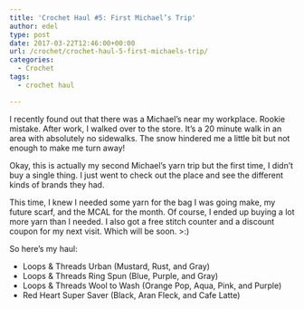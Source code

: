 ```yaml
---
title: 'Crochet Haul #5: First Michael’s Trip'
author: edel
type: post
date: 2017-03-22T12:46:00+00:00
url: /crochet/crochet-haul-5-first-michaels-trip/
categories:
  - Crochet
tags:
  - crochet haul

---
```

I recently found out that there was a Michael&#8217;s near my workplace. Rookie mistake. After work, I walked over to the store. It&#8217;s a 20 minute walk in an area with absolutely no sidewalks. The snow hindered me a little bit but not enough to make me turn away!

Okay, this is actually my second Michael&#8217;s yarn trip but the first time, I didn&#8217;t buy a single thing. I just went to check out the place and see the different kinds of brands they had.

This time, I knew I needed some yarn for the bag I was going make, my future scarf, and the MCAL for the month. Of course, I ended up buying a lot more yarn than I needed. I also got a free stitch counter and a discount coupon for my next visit. Which will be soon. >:)

So here&#8217;s my haul:

  * Loops & Threads Urban (Mustard, Rust, and Gray)
  * Loops & Threads Ring Spun (Blue, Purple, and Gray)
  * Loops & Threads Wool to Wash (Orange Pop, Aqua, Pink, and Purple)
  * Red Heart Super Saver (Black, Aran Fleck, and Cafe Latte)

<img data-attachment-id="291" data-permalink="http://edelgrace.me/blog/crochet/crochet-haul-5-first-michaels-trip/attachment/20170228_195752/" data-orig-file="https://i2.wp.com/edelgrace.me/blog/wp-content/uploads/2017/03/20170228_195752.jpg?fit=3264%2C1836" data-orig-size="3264,1836" data-comments-opened="1" data-image-meta="{&quot;aperture&quot;:&quot;2.4&quot;,&quot;credit&quot;:&quot;&quot;,&quot;camera&quot;:&quot;LG-K210&quot;,&quot;caption&quot;:&quot;&quot;,&quot;created_timestamp&quot;:&quot;1488311872&quot;,&quot;copyright&quot;:&quot;&quot;,&quot;focal_length&quot;:&quot;3.18&quot;,&quot;iso&quot;:&quot;550&quot;,&quot;shutter_speed&quot;:&quot;0&quot;,&quot;title&quot;:&quot;&quot;,&quot;orientation&quot;:&quot;1&quot;}" data-image-title="20170228_195752" data-image-description="" data-medium-file="https://i2.wp.com/edelgrace.me/blog/wp-content/uploads/2017/03/20170228_195752.jpg?fit=300%2C169" data-large-file="https://i2.wp.com/edelgrace.me/blog/wp-content/uploads/2017/03/20170228_195752.jpg?fit=663%2C373" src="https://i2.wp.com/edelgrace.me/blog/wp-content/uploads/2017/03/20170228_195752.jpg?resize=663%2C373" alt="" class="alignnone size-full wp-image-291" srcset="https://i2.wp.com/edelgrace.me/blog/wp-content/uploads/2017/03/20170228_195752.jpg?w=3264 3264w, https://i2.wp.com/edelgrace.me/blog/wp-content/uploads/2017/03/20170228_195752.jpg?resize=300%2C169 300w, https://i2.wp.com/edelgrace.me/blog/wp-content/uploads/2017/03/20170228_195752.jpg?resize=768%2C432 768w, https://i2.wp.com/edelgrace.me/blog/wp-content/uploads/2017/03/20170228_195752.jpg?resize=1024%2C576 1024w, https://i2.wp.com/edelgrace.me/blog/wp-content/uploads/2017/03/20170228_195752.jpg?resize=982%2C552 982w, https://i2.wp.com/edelgrace.me/blog/wp-content/uploads/2017/03/20170228_195752.jpg?resize=400%2C225 400w, https://i2.wp.com/edelgrace.me/blog/wp-content/uploads/2017/03/20170228_195752.jpg?w=1326 1326w, https://i2.wp.com/edelgrace.me/blog/wp-content/uploads/2017/03/20170228_195752.jpg?w=1989 1989w" sizes="(max-width: 663px) 100vw, 663px" data-recalc-dims="1" />

<img data-attachment-id="287" data-permalink="http://edelgrace.me/blog/crochet/crochet-haul-5-first-michaels-trip/attachment/2017-03-01-18-54-34/" data-orig-file="https://i0.wp.com/edelgrace.me/blog/wp-content/uploads/2017/03/2017-03-01-18.54.34.jpg?fit=3264%2C2448" data-orig-size="3264,2448" data-comments-opened="1" data-image-meta="{&quot;aperture&quot;:&quot;2.6&quot;,&quot;credit&quot;:&quot;&quot;,&quot;camera&quot;:&quot;SGH-I747M&quot;,&quot;caption&quot;:&quot;&quot;,&quot;created_timestamp&quot;:&quot;1488394474&quot;,&quot;copyright&quot;:&quot;&quot;,&quot;focal_length&quot;:&quot;3.7&quot;,&quot;iso&quot;:&quot;320&quot;,&quot;shutter_speed&quot;:&quot;0.066666666666667&quot;,&quot;title&quot;:&quot;&quot;,&quot;orientation&quot;:&quot;1&quot;}" data-image-title="2017-03-01 18.54.34" data-image-description="" data-medium-file="https://i0.wp.com/edelgrace.me/blog/wp-content/uploads/2017/03/2017-03-01-18.54.34.jpg?fit=300%2C225" data-large-file="https://i0.wp.com/edelgrace.me/blog/wp-content/uploads/2017/03/2017-03-01-18.54.34.jpg?fit=663%2C497" src="https://i0.wp.com/edelgrace.me/blog/wp-content/uploads/2017/03/2017-03-01-18.54.34.jpg?resize=663%2C497" alt="" class="alignnone size-full wp-image-287" srcset="https://i0.wp.com/edelgrace.me/blog/wp-content/uploads/2017/03/2017-03-01-18.54.34.jpg?w=3264 3264w, https://i0.wp.com/edelgrace.me/blog/wp-content/uploads/2017/03/2017-03-01-18.54.34.jpg?resize=300%2C225 300w, https://i0.wp.com/edelgrace.me/blog/wp-content/uploads/2017/03/2017-03-01-18.54.34.jpg?resize=768%2C576 768w, https://i0.wp.com/edelgrace.me/blog/wp-content/uploads/2017/03/2017-03-01-18.54.34.jpg?resize=1024%2C768 1024w, https://i0.wp.com/edelgrace.me/blog/wp-content/uploads/2017/03/2017-03-01-18.54.34.jpg?resize=982%2C737 982w, https://i0.wp.com/edelgrace.me/blog/wp-content/uploads/2017/03/2017-03-01-18.54.34.jpg?resize=400%2C300 400w, https://i0.wp.com/edelgrace.me/blog/wp-content/uploads/2017/03/2017-03-01-18.54.34.jpg?w=1326 1326w, https://i0.wp.com/edelgrace.me/blog/wp-content/uploads/2017/03/2017-03-01-18.54.34.jpg?w=1989 1989w" sizes="(max-width: 663px) 100vw, 663px" data-recalc-dims="1" />

<img data-attachment-id="293" data-permalink="http://edelgrace.me/blog/crochet/crochet-haul-5-first-michaels-trip/attachment/2017-03-01-19-45-48/" data-orig-file="https://i0.wp.com/edelgrace.me/blog/wp-content/uploads/2017/03/2017-03-01-19.45.48.jpg?fit=3264%2C2448" data-orig-size="3264,2448" data-comments-opened="1" data-image-meta="{&quot;aperture&quot;:&quot;2.6&quot;,&quot;credit&quot;:&quot;&quot;,&quot;camera&quot;:&quot;SGH-I747M&quot;,&quot;caption&quot;:&quot;&quot;,&quot;created_timestamp&quot;:&quot;1488397548&quot;,&quot;copyright&quot;:&quot;&quot;,&quot;focal_length&quot;:&quot;3.7&quot;,&quot;iso&quot;:&quot;200&quot;,&quot;shutter_speed&quot;:&quot;0.066666666666667&quot;,&quot;title&quot;:&quot;&quot;,&quot;orientation&quot;:&quot;1&quot;}" data-image-title="2017-03-01 19.45.48" data-image-description="" data-medium-file="https://i0.wp.com/edelgrace.me/blog/wp-content/uploads/2017/03/2017-03-01-19.45.48.jpg?fit=300%2C225" data-large-file="https://i0.wp.com/edelgrace.me/blog/wp-content/uploads/2017/03/2017-03-01-19.45.48.jpg?fit=663%2C497" src="https://i0.wp.com/edelgrace.me/blog/wp-content/uploads/2017/03/2017-03-01-19.45.48.jpg?resize=663%2C497" alt="" class="alignnone size-full wp-image-293" srcset="https://i0.wp.com/edelgrace.me/blog/wp-content/uploads/2017/03/2017-03-01-19.45.48.jpg?w=3264 3264w, https://i0.wp.com/edelgrace.me/blog/wp-content/uploads/2017/03/2017-03-01-19.45.48.jpg?resize=300%2C225 300w, https://i0.wp.com/edelgrace.me/blog/wp-content/uploads/2017/03/2017-03-01-19.45.48.jpg?resize=768%2C576 768w, https://i0.wp.com/edelgrace.me/blog/wp-content/uploads/2017/03/2017-03-01-19.45.48.jpg?resize=1024%2C768 1024w, https://i0.wp.com/edelgrace.me/blog/wp-content/uploads/2017/03/2017-03-01-19.45.48.jpg?resize=982%2C737 982w, https://i0.wp.com/edelgrace.me/blog/wp-content/uploads/2017/03/2017-03-01-19.45.48.jpg?resize=400%2C300 400w, https://i0.wp.com/edelgrace.me/blog/wp-content/uploads/2017/03/2017-03-01-19.45.48.jpg?w=1326 1326w, https://i0.wp.com/edelgrace.me/blog/wp-content/uploads/2017/03/2017-03-01-19.45.48.jpg?w=1989 1989w" sizes="(max-width: 663px) 100vw, 663px" data-recalc-dims="1" />

<img data-attachment-id="289" data-permalink="http://edelgrace.me/blog/crochet/crochet-haul-5-first-michaels-trip/attachment/2017-03-01-18-53-00/" data-orig-file="https://i1.wp.com/edelgrace.me/blog/wp-content/uploads/2017/03/2017-03-01-18.53.00.jpg?fit=3264%2C2448" data-orig-size="3264,2448" data-comments-opened="1" data-image-meta="{&quot;aperture&quot;:&quot;2.6&quot;,&quot;credit&quot;:&quot;&quot;,&quot;camera&quot;:&quot;SGH-I747M&quot;,&quot;caption&quot;:&quot;&quot;,&quot;created_timestamp&quot;:&quot;1488394380&quot;,&quot;copyright&quot;:&quot;&quot;,&quot;focal_length&quot;:&quot;3.7&quot;,&quot;iso&quot;:&quot;400&quot;,&quot;shutter_speed&quot;:&quot;0.066666666666667&quot;,&quot;title&quot;:&quot;&quot;,&quot;orientation&quot;:&quot;1&quot;}" data-image-title="2017-03-01 18.53.00" data-image-description="" data-medium-file="https://i1.wp.com/edelgrace.me/blog/wp-content/uploads/2017/03/2017-03-01-18.53.00.jpg?fit=300%2C225" data-large-file="https://i1.wp.com/edelgrace.me/blog/wp-content/uploads/2017/03/2017-03-01-18.53.00.jpg?fit=663%2C497" src="https://i1.wp.com/edelgrace.me/blog/wp-content/uploads/2017/03/2017-03-01-18.53.00.jpg?resize=663%2C497" alt="" class="alignnone size-full wp-image-289" srcset="https://i1.wp.com/edelgrace.me/blog/wp-content/uploads/2017/03/2017-03-01-18.53.00.jpg?w=3264 3264w, https://i1.wp.com/edelgrace.me/blog/wp-content/uploads/2017/03/2017-03-01-18.53.00.jpg?resize=300%2C225 300w, https://i1.wp.com/edelgrace.me/blog/wp-content/uploads/2017/03/2017-03-01-18.53.00.jpg?resize=768%2C576 768w, https://i1.wp.com/edelgrace.me/blog/wp-content/uploads/2017/03/2017-03-01-18.53.00.jpg?resize=1024%2C768 1024w, https://i1.wp.com/edelgrace.me/blog/wp-content/uploads/2017/03/2017-03-01-18.53.00.jpg?resize=982%2C737 982w, https://i1.wp.com/edelgrace.me/blog/wp-content/uploads/2017/03/2017-03-01-18.53.00.jpg?resize=400%2C300 400w, https://i1.wp.com/edelgrace.me/blog/wp-content/uploads/2017/03/2017-03-01-18.53.00.jpg?w=1326 1326w, https://i1.wp.com/edelgrace.me/blog/wp-content/uploads/2017/03/2017-03-01-18.53.00.jpg?w=1989 1989w" sizes="(max-width: 663px) 100vw, 663px" data-recalc-dims="1" />